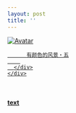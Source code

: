 ```yaml
---
layout: post
title: ''
---
```


<p class="imglist">

<div class="image-container">
  <a href="https://pic.imgdb.cn/item/5e39624b2fb38b8c3ca79e70.jpg"  data-fancybox="images">
    <img src="https://pic.imgdb.cn/item/5e39624b2fb38b8c3ca79ea4.jpg" alt="Avatar" class="image" />
    <div class="overlay">
      <div class="text">
        
          有颜色的风景・五
        
      </div>
    </div>
  </a>
</div>











<a href="https://pic.imgdb.cn/item/5e39624b2fb38b8c3ca79e72.jpg" data-fancybox="images"><img src="" /></a>
<a href="https://pic.imgdb.cn/item/5e39624b2fb38b8c3ca79e74.jpg" data-fancybox="images"><img src="" /></a>
<a href="https://pic.imgdb.cn/item/5e39624b2fb38b8c3ca79e76.jpg" data-fancybox="images"><img src="" /></a>
<a href="https://pic.imgdb.cn/item/5e39624b2fb38b8c3ca79e78.jpg" data-fancybox="images"><img src="" /></a>
<a href="https://pic.imgdb.cn/item/5e39624b2fb38b8c3ca79e7a.jpg" data-fancybox="images"><img src="" /></a>
<a href="https://pic.imgdb.cn/item/5e39624b2fb38b8c3ca79e7d.jpg" data-fancybox="images"><img src="" /></a>
<a href="https://pic.imgdb.cn/item/5e39624b2fb38b8c3ca79e80.jpg" data-fancybox="images"><img src="" /></a>
<a href="https://pic.imgdb.cn/item/5e39624b2fb38b8c3ca79e82.jpg" data-fancybox="images"><img src="" /></a>
<a href="https://pic.imgdb.cn/item/5e39624b2fb38b8c3ca79e84.jpg" data-fancybox="images"><img src="" /></a>
<a href="https://pic.imgdb.cn/item/5e39624b2fb38b8c3ca79e86.jpg" data-fancybox="images"><img src="" /></a>
<a href="https://pic.imgdb.cn/item/5e39624b2fb38b8c3ca79e88.jpg" data-fancybox="images"><img src="" /></a>
<a href="https://pic.imgdb.cn/item/5e39624b2fb38b8c3ca79e8b.jpg" data-fancybox="images"><img src="" /></a>
<a href="https://pic.imgdb.cn/item/5e39624b2fb38b8c3ca79e8d.jpg" data-fancybox="images"><img src="" /></a>
<a href="https://pic.imgdb.cn/item/5e39624b2fb38b8c3ca79e92.jpg" data-fancybox="images"><img src="" /></a>
<a href="https://pic.imgdb.cn/item/5e39624b2fb38b8c3ca79e95.jpg" data-fancybox="images"><img src="" /></a>
<a href="https://pic.imgdb.cn/item/5e39624b2fb38b8c3ca79e98.jpg" data-fancybox="images"><img src="" /></a>
<a href="https://pic.imgdb.cn/item/5e39624b2fb38b8c3ca79e9b.jpg" data-fancybox="images"><img src="" /></a>
<a href="https://pic.imgdb.cn/item/5e39624b2fb38b8c3ca79e9d.jpg" data-fancybox="images"><img src="" /></a>
<a href="https://pic.imgdb.cn/item/5e39624b2fb38b8c3ca79e9f.jpg" data-fancybox="images"><img src="" /></a>
<a href="https://pic.imgdb.cn/item/5e39624b2fb38b8c3ca79ea2.jpg" data-fancybox="images"><img src="" /></a>
<a href="https://pic.imgdb.cn/item/5e39624b2fb38b8c3ca79ea4.jpg" data-fancybox="images"><img src="" /></a>
<a href="https://pic.imgdb.cn/item/5e39624b2fb38b8c3ca79ea7.jpg" data-fancybox="images"><img src="" /></a>
<a href="https://pic.imgdb.cn/item/5e39624b2fb38b8c3ca79ea9.jpg" data-fancybox="images"><img src="" /></a>
<a href="https://pic.imgdb.cn/item/5e39624b2fb38b8c3ca79eab.jpg" data-fancybox="images"><img src="" /></a>
<a href="https://pic.imgdb.cn/item/5e39624b2fb38b8c3ca79ead.jpg" data-fancybox="images"><img src="" /></a>

</p>


#### [text](https://cxcxcx.cx/works/0011a.html)